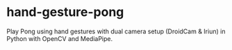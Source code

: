 # hand-gesture-pong
Play Pong using hand gestures with dual camera setup (DroidCam &amp; Iriun) in Python with OpenCV and MediaPipe.
